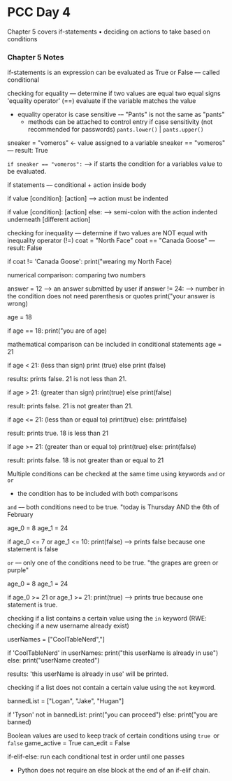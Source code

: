 # PCC Day 4

Chapter 5 covers if-statements
• deciding on actions to take based on conditions 


### Chapter 5 Notes

if-statements is an expression can be evaluated as True or False –– called conditional 

checking for equality ––  determine if two values are equal two equal signs 'equality operator' (==) evaluate if the variable matches the value
- equality operator is case sensitive -– "Pants" is not the same as "pants"
    - methods can be attached to control entry if case sensitivity (not recommended for passwords) `pants.lower()` | `pants.upper()`

sneaker = "vomeros" <- value assigned to a variable
sneaker == "vomeros" –– result: True 

`if sneaker == "vomeros":` ––> if starts the condition for a variables value to be evaluated.

if statements –– conditional + action inside body

if value [condition]:
    [action] ––> action must be indented 

if value [condition]:
    [action] 
else: ––> semi-colon with the action indented underneath
    [different action]

checking for inequality –– determine if two values are NOT equal with inequality operator (!=)
coat = "North Face" 
coat == "Canada Goose" –– result: False

if coat != 'Canada Goose': 
    print("wearing my North Face)

numerical comparison: comparing two numbers

answer = 12 ––> an answer submitted by user
if answer != 24: ––> number in the condition does not need parenthesis or quotes 
    print("your answer is wrong)

age = 18

if age == 18:
    print("you are of age)

mathematical comparison can be included in conditional statements
age = 21

if age < 21: (less than sign)
    print (true)
else
    print (false)    

results: prints false. 21 is not less than 21. 

if age > 21: (greater than sign)
    print(true)
else
    print(false)

result: prints false. 21 is not greater than 21. 

if age <= 21: (less than or equal to)
    print(true)
else:
    print(false)

result: prints true. 18 is less than 21

if age >= 21: (greater than or equal to)
    print(true)
else: 
    print(false)

result: prints false. 18 is not greater than or equal to 21

Multiple conditions can be checked at the same time using keywords `and` or `or`
- the condition has to be included with both comparisons

`and` –– both conditions need to be true. "today is Thursday AND the 6th of February

age_0 = 8
age_1 = 24

if age_0 <= 7 or age_1 <= 10:
    print(false) ––> prints false because one statement is false


`or` –– only one of the conditions need to be true. "the grapes are green or purple"

age_0 = 8
age_1 = 24

if age_0 >= 21 or age_1 >= 21:
    print(true) ––> prints true because one statement is true. 

checking if a list contains a certain value using the `in` keyword (RWE: checking if a new username already exist)

userNames = ["CoolTableNerd","]

if 'CoolTableNerd' in userNames: 
    print("this userName is already in use")
else: 
    print("userName created")

results: 'this userName is already in use' will be printed.

checking if a list does not contain a certain value using the `not` keyword.

bannedList = ["Logan", "Jake", "Hugan"]

if 'Tyson' not in bannedList: 
    print("you can proceed")
else:
    print("you are banned)

Boolean values are used to keep track of certain conditions using `true `or `false`
game_active = True
can_edit = False 

if-elif-else: run each conditional test in order until one passes 
- Python does not require an else block at the end of an if-elif chain.